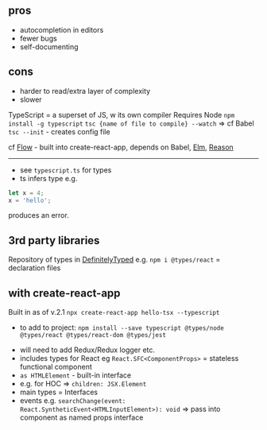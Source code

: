 ## pros
- autocompletion in editors
- fewer bugs
- self-documenting

## cons
- harder to read/extra layer of complexity
- slower

TypeScript = a superset of JS, w its own compiler
Requires Node
`npm install -g typescript`
`tsc {name of file to compile} --watch` => cf Babel
`tsc --init` - creates config file

cf [Flow](https://flow.org/) - built into create-react-app, depends on Babel, [Elm](https://elm-lang.org/), [Reason](https://reasonml.github.io/)
___
+ see `typescript.ts` for types
+ ts infers type
e.g.
```javascript
let x = 4;
x = 'hello';
```
produces an error.

## 3rd party libraries
Repository of types in [DefinitelyTyped](http://definitelytyped.org/)
e.g. `npm i @types/react` = declaration files


## with create-react-app
Built in as of v.2.1
`npx create-react-app hello-tsx --typescript`
+ to add to project:
`npm install --save typescript @types/node @types/react @types/react-dom @types/jest`
- will need to add Redux/Redux logger etc.
- includes types for React eg `React.SFC<ComponentProps>` = stateless functional component
- `as HTMLElement` - built-in interface
- e.g. for HOC => `children: JSX.Element`
- main types = Interfaces
- events e.g. `searchChange(event: React.SyntheticEvent<HTMLInputElement>): void` => pass into component as named props interface
